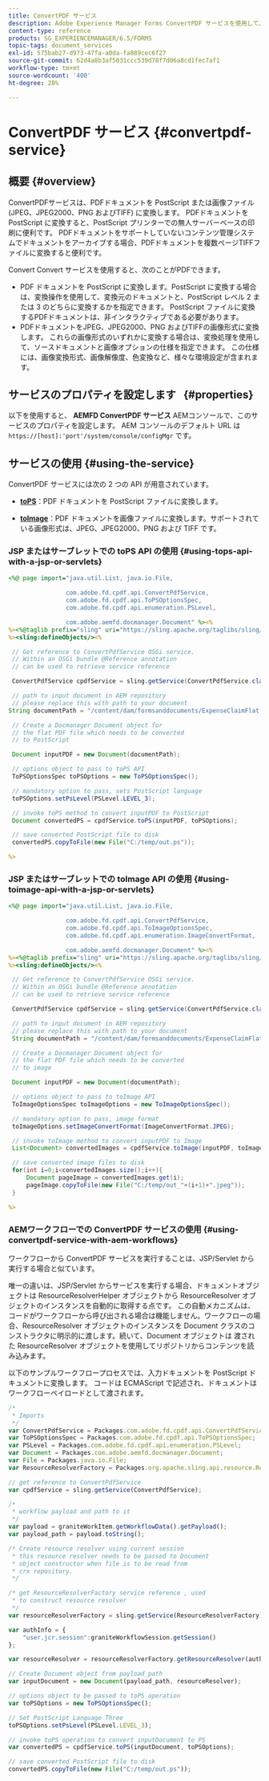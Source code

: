 ```yaml
---
title: ConvertPDF サービス
description: Adobe Experience Manager Forms ConvertPDF サービスを使用して、PDFドキュメントを PostScript または画像ファイルに変換します。
content-type: reference
products: SG_EXPERIENCEMANAGER/6.5/FORMS
topic-tags: document_services
exl-id: 575bab27-d973-47fa-a0da-fa889cec6f27
source-git-commit: 62d4a8b3af5031ccc539d78f7d06a8cd1fec7af1
workflow-type: tm+mt
source-wordcount: '400'
ht-degree: 28%

---
```


# ConvertPDF サービス {#convertpdf-service}

## 概要 {#overview}

ConvertPDFサービスは、PDFドキュメントを PostScript または画像ファイル (JPEG、JPEG2000、PNG およびTIFF) に変換します。 PDFドキュメントを PostScript に変換すると、PostScript プリンターでの無人サーバーベースの印刷に便利です。 PDFドキュメントをサポートしていないコンテンツ管理システムでドキュメントをアーカイブする場合、PDFドキュメントを複数ページTIFFファイルに変換すると便利です。

Convert Convert サービスを使用すると、次のことがPDFできます。

* PDF ドキュメントを PostScript に変換します。PostScript に変換する場合は、変換操作を使用して、変換元のドキュメントと、PostScript レベル 2 または 3 のどちらに変換するかを指定できます。 PostScript ファイルに変換するPDFドキュメントは、非インタラクティブである必要があります。
* PDFドキュメントをJPEG、JPEG2000、PNG およびTIFFの画像形式に変換します。 これらの画像形式のいずれかに変換する場合は、変換処理を使用して、ソースドキュメントと画像オプションの仕様を指定できます。 この仕様には、画像変換形式、画像解像度、色変換など、様々な環境設定が含まれます。

## サービスのプロパティを設定します   {#properties}

以下を使用すると、 **AEMFD ConvertPDF サービス** AEMコンソールで、このサービスのプロパティを設定します。 AEM コンソールのデフォルト URL は `https://[host]:'port'/system/console/configMgr` です。

## サービスの使用 {#using-the-service}

ConvertPDF サービスには次の 2 つの API が用意されています。

* **[toPS](https://helpx.adobe.com/jp/experience-manager/6-3/forms/javadocs/com/adobe/fd/cpdf/api/ConvertPdfService.html#toPS)**：PDF ドキュメントを PostScript ファイルに変換します。

* **[toImage](https://helpx.adobe.com/jp/experience-manager/6-3/forms/javadocs/com/adobe/fd/cpdf/api/ConvertPdfService.html#toImage)**：PDF ドキュメントを画像ファイルに変換します。サポートされている画像形式は、JPEG、JPEG2000、PNG および TIFF です。

### JSP またはサーブレットでの toPS API の使用 {#using-tops-api-with-a-jsp-or-servlets}

```jsp
<%@ page import="java.util.List, java.io.File,

                com.adobe.fd.cpdf.api.ConvertPdfService,
                com.adobe.fd.cpdf.api.ToPSOptionsSpec,
                com.adobe.fd.cpdf.api.enumeration.PSLevel,

                com.adobe.aemfd.docmanager.Document" %><%
%><%@taglib prefix="sling" uri="https://sling.apache.org/taglibs/sling/1.0" %><%
%><sling:defineObjects/><%

 // Get reference to ConvertPdfService OSGi service.
 // Within an OSGi bundle @Reference annotation
 // can be used to retrieve service reference

 ConvertPdfService cpdfService = sling.getService(ConvertPdfService.class);

 // path to input document in AEM repository
 // please replace this with path to your document
String documentPath = "/content/dam/formsanddocuments/ExpenseClaimFlat.pdf";

 // Create a Docmanager Document object for
 // the flat PDF file which needs to be converted
 // to PostScript

 Document inputPDF = new Document(documentPath);

 // options object to pass to toPS API
 ToPSOptionsSpec toPSOptions = new ToPSOptionsSpec();

 // mandatory option to pass, sets PostScript language
 toPSOptions.setPsLevel(PSLevel.LEVEL_3);

 // invoke toPS method to convert inputPDF to PostScript
 Document convertedPS = cpdfService.toPS(inputPDF, toPSOptions);

 // save converted PostScript file to disk
 convertedPS.copyToFile(new File("C:/temp/out.ps"));

%>
```

### JSP またはサーブレットでの toImage API の使用 {#using-toimage-api-with-a-jsp-or-servlets}

```jsp
<%@ page import="java.util.List, java.io.File,

                com.adobe.fd.cpdf.api.ConvertPdfService,
                com.adobe.fd.cpdf.api.ToImageOptionsSpec,
                com.adobe.fd.cpdf.api.enumeration.ImageConvertFormat,

                com.adobe.aemfd.docmanager.Document" %><%
%><%@taglib prefix="sling" uri="https://sling.apache.org/taglibs/sling/1.0" %><%
%><sling:defineObjects/><%

 // Get reference to ConvertPdfService OSGi service.
 // Within an OSGi bundle @Reference annotation
 // can be used to retrieve service reference

 ConvertPdfService cpdfService = sling.getService(ConvertPdfService.class);

 // path to input document in AEM repository
 // please replace this with path to your document
 String documentPath = "/content/dam/formsanddocuments/ExpenseClaimFlat.pdf";

 // Create a Docmanager Document object for
 // the flat PDF file which needs to be converted
 // to image

 Document inputPDF = new Document(documentPath);

 // options object to pass to toImage API
 ToImageOptionsSpec toImageOptions = new ToImageOptionsSpec();

 // mandatory option to pass, image format
 toImageOptions.setImageConvertFormat(ImageConvertFormat.JPEG);

 // invoke toImage method to convert inputPDF to Image
 List<Document> convertedImages = cpdfService.toImage(inputPDF, toImageOptions);

 // save converted image files to disk
 for(int i=0;i<convertedImages.size();i++){
     Document pageImage = convertedImages.get(i);
     pageImage.copyToFile(new File("C:/temp/out_"+(i+1)+".jpeg"));
 }

%>
```

### AEMワークフローでの ConvertPDF サービスの使用 {#using-convertpdf-service-with-aem-workflows}

ワークフローから ConvertPDF サービスを実行することは、JSP/Servlet から実行する場合と似ています。

唯一の違いは、JSP/Servlet からサービスを実行する場合、ドキュメントオブジェクトは ResourceResolverHelper オブジェクトから ResourceResolver オブジェクトのインスタンスを自動的に取得する点です。 この自動メカニズムは、コードがワークフローから呼び出される場合は機能しません。ワークフローの場合、ResourceResolver オブジェクトのインスタンスを Document クラスのコンストラクタに明示的に渡します。続いて、Document オブジェクトは
渡された ResourceResolver オブジェクトを使用してリポジトリからコンテンツを読み込みます。

以下のサンプルワークフロープロセスでは、入力ドキュメントを PostScript ドキュメントに変換します。 コードは ECMAScript で記述され、ドキュメントはワークフローペイロードとして渡されます。

```javascript
/*
 * Imports
 */
var ConvertPdfService = Packages.com.adobe.fd.cpdf.api.ConvertPdfService;
var ToPSOptionsSpec = Packages.com.adobe.fd.cpdf.api.ToPSOptionsSpec;
var PSLevel = Packages.com.adobe.fd.cpdf.api.enumeration.PSLevel;
var Document = Packages.com.adobe.aemfd.docmanager.Document;
var File = Packages.java.io.File;
var ResourceResolverFactory = Packages.org.apache.sling.api.resource.ResourceResolverFactory;

// get reference to ConvertPdfService
var cpdfService = sling.getService(ConvertPdfService);

/*
 * workflow payload and path to it
 */
var payload = graniteWorkItem.getWorkflowData().getPayload();
var payload_path = payload.toString();

/* Create resource resolver using current session
 * this resource resolver needs to be passed to Document
 * object constructor when file is to be read from
 * crx repository.
 */

/* get ResourceResolverFactory service reference , used
 * to construct resource resolver
 */
var resourceResolverFactory = sling.getService(ResourceResolverFactory);

var authInfo = {
    "user.jcr.session":graniteWorkflowSession.getSession()
};

var resourceResolver = resourceResolverFactory.getResourceResolver(authInfo);

// Create Document object from payload_path
var inputDocument = new Document(payload_path, resourceResolver);

// options object to be passed to toPS operation
var toPSOptions = new ToPSOptionsSpec();

// Set PostScript Language Three
toPSOptions.setPsLevel(PSLevel.LEVEL_3);

// invoke toPS operation to convert inputDocument to PS
var convertedPS = cpdfService.toPS(inputDocument, toPSOptions);

// save converted PostScript file to disk
convertedPS.copyToFile(new File("C:/temp/out.ps"));
```
